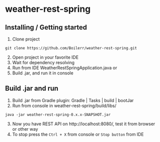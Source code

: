 # weather-rest-spring

## Installing / Getting started
1. Clone project
```shell
git clone https://github.com/Boilerr/weather-rest-spring.git
```
2. Open project in your favorite IDE
2. Wait for dependency resolving
3. Run from IDE WeatherRestSpringApplication.java or
4. Build .jar, and run it in console


## Build .jar and run
1. Build .jar from Gradle plugin: Gradle | Tasks | build | bootJar
2. Run from console in weather-rest-spring/build/libs/
```shell
java -jar weather-rest-spring-0.x.x-SNAPSHOT.jar
```
3. Now you have REST API on http://localhost:8080/, test it from browser or other way
4. To stop press the `Ctrl + X` from console or `Stop button` from IDE